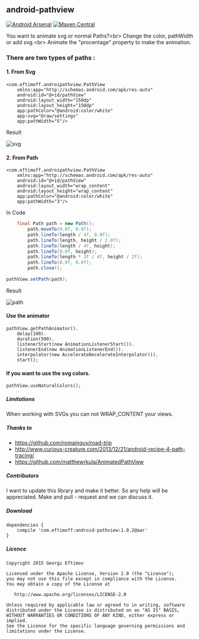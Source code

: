 ## android-pathview

[![Android Arsenal](https://img.shields.io/badge/Android%20Arsenal-android--pathview-brightgreen.svg?style=flat)](https://android-arsenal.com/details/1/1421) [![Maven Central](https://maven-badges.herokuapp.com/maven-central/com.eftimoff/android-pathview/badge.svg?style=flat)](https://maven-badges.herokuapp.com/maven-central/com.eftimoff/android-pathview)

You want to animate svg or normal Paths?<br\>
Change the color, pathWidth or add svg.<br\>
Animate the "procentage" property to make the animation.

### There are two types of paths :

#### 1. From Svg

    <com.eftimoff.androipathview.PathView
    	xmlns:app="http://schemas.android.com/apk/res-auto"
        android:id="@+id/pathView"
        android:layout_width="150dp"
        android:layout_height="150dp"
        app:pathColor="@android:color/white"
        app:svg="@raw/settings"
        app:pathWidth="5"/>
        

Result

![svg](https://github.com/geftimov/android-pathview/blob/master/art/settings.gif) 

#### 2. From Path

    <com.eftimoff.androipathview.PathView
    	xmlns:app="http://schemas.android.com/apk/res-auto"
        android:id="@+id/pathView"
        android:layout_width="wrap_content"
        android:layout_height="wrap_content"
        app:pathColor="@android:color/white"
        app:pathWidth="3"/>
        

In Code    
    
```java
    final Path path = new Path();
        path.moveTo(0.0f, 0.0f);
        path.lineTo(length / 4f, 0.0f);
        path.lineTo(length, height / 2.0f);
        path.lineTo(length / 4f, height);
        path.lineTo(0.0f, height);
	    path.lineTo(length * 3f / 4f, height / 2f);
	    path.lineTo(0.0f, 0.0f);
	    path.close();
	
pathView.setPath(path);
```

Result

![path](https://github.com/geftimov/android-pathview/blob/master/art/path.gif)  

#### Use the animator

    pathView.getPathAnimator().
        delay(100).
        duration(500).
        listenerStart(new AnimationListenerStart()).
        listenerEnd(new AnimationListenerEnd()).
        interpolator(new AccelerateDecelerateInterpolator()).
        start();
        
#### If you want to use the svg colors.

    pathView.useNaturalColors();

##### Limitations

When working with SVGs you can not WRAP_CONTENT your views.

##### Thanks to

* https://github.com/romainguy/road-trip
* http://www.curious-creature.com/2013/12/21/android-recipe-4-path-tracing/
* https://github.com/matthewrkula/AnimatedPathView

##### Contributors

I want to update this library and make it better. So any help will be appreciated.
Make and pull - request and we can discuss it.

##### Download

	dependencies {
		compile 'com.eftimoff:android-pathview:1.0.2@aar'
	}

##### Licence

    Copyright 2015 Georgi Eftimov

    Licensed under the Apache License, Version 2.0 (the "License");
    you may not use this file except in compliance with the License.
    You may obtain a copy of the License at

       http://www.apache.org/licenses/LICENSE-2.0

    Unless required by applicable law or agreed to in writing, software
    distributed under the License is distributed on an "AS IS" BASIS,
    WITHOUT WARRANTIES OR CONDITIONS OF ANY KIND, either express or implied.
    See the License for the specific language governing permissions and
    limitations under the License.




